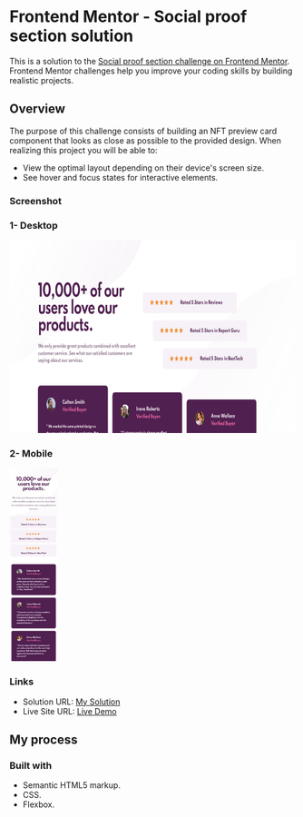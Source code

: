 <h1> Frontend Mentor - Social proof section solution </h1>
This is a solution to the <a href="https://www.frontendmentor.io/challenges/social-proof-section-6e0qTv_bA">Social proof section challenge on Frontend Mentor</a>. Frontend Mentor challenges help you improve your coding skills by building realistic projects. 
<h2>Overview</h2>
The purpose of this challenge consists of building an NFT preview card component that looks as close as possible to the provided design.
When realizing this project you will be able to: 

<ul>
  <li>View the optimal layout depending on their device's screen size.</li>
  <li>See hover and focus states for interactive elements.</li>
</ul>
<h3>Screenshot</h3> 
<h3>1- Desktop</h3>
<IMG SRC="images/screenshot_desktop.png" style="width="520" height="340">
<h3>2- Mobile</h3>
<IMG SRC="images/screenshot_mobile.png" style="width="520" height="340">

<h3>Links</h3>
<ul>
  <li>Solution URL: <a href="https://www.frontendmentor.io/solutions/social-proof-section-ydzv6VDWVA"> My Solution </a> </li>
  <li>Live Site URL:  <a href="https://super-gnome-8aa95b.netlify.app/"> Live Demo </a></li>
</ul>

<h2>My process</h2>
<h3>Built with </h3>
<ul>
  <li>Semantic HTML5 markup.</li>
  <li>CSS.</li>
  <li>Flexbox.</li>
</ul>


